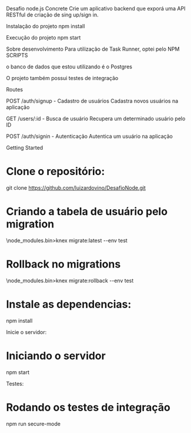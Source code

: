 Desafio node.js Concrete
Crie um aplicativo backend que exporá uma API RESTful de criação de sing up/sign in.

Instalação do projeto
npm install

Execução do projeto
npm start

Sobre desenvolvimento
Para utilização de Task Runner, optei pelo NPM SCRIPTS

o banco de dados que estou utilizando é o Postgres

O projeto também possui testes de integração

Routes

POST /auth/signup - Cadastro de usuários
Cadastra novos usuários na aplicação

GET /users/:id - Busca de usuário
Recupera um determinado usuário pelo ID

POST /auth/signin - Autenticação
Autentica um usuário na aplicação



Getting Started
# Clone o repositório:

git clone https://github.com/luizardovino/DesafioNode.git

# Criando a tabela de usuário pelo migration
\node_modules\.bin>knex migrate:latest --env test

# Rollback no migrations
\node_modules\.bin>knex migrate:rollback --env test


# Instale as dependencias:

npm install

Inicie o servidor:

# Iniciando o servidor
npm start


Testes:
# Rodando os testes de integração

npm run secure-mode
